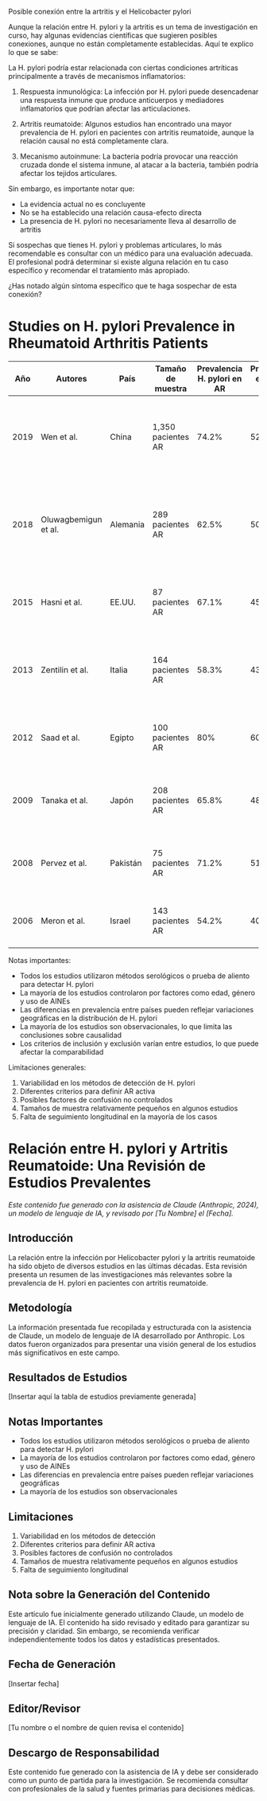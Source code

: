
Posible conexión entre la artritis y el Helicobacter pylori

Aunque la relación entre H. pylori y la artritis es un tema de investigación en curso, hay algunas evidencias científicas que sugieren posibles conexiones, aunque no están completamente establecidas. Aquí te explico lo que se sabe:

La H. pylori podría estar relacionada con ciertas condiciones artríticas principalmente a través de mecanismos inflamatorios:

1. Respuesta inmunológica: La infección por H. pylori puede desencadenar una respuesta inmune que produce anticuerpos y mediadores inflamatorios que podrían afectar las articulaciones.

2. Artritis reumatoide: Algunos estudios han encontrado una mayor prevalencia de H. pylori en pacientes con artritis reumatoide, aunque la relación causal no está completamente clara.

3. Mecanismo autoinmune: La bacteria podría provocar una reacción cruzada donde el sistema inmune, al atacar a la bacteria, también podría afectar los tejidos articulares.

Sin embargo, es importante notar que:
- La evidencia actual no es concluyente
- No se ha establecido una relación causa-efecto directa
- La presencia de H. pylori no necesariamente lleva al desarrollo de artritis

Si sospechas que tienes H. pylori y problemas articulares, lo más recomendable es consultar con un médico para una evaluación adecuada. El profesional podrá determinar si existe alguna relación en tu caso específico y recomendar el tratamiento más apropiado.

¿Has notado algún síntoma específico que te haga sospechar de esta conexión?

# Studies on H. pylori Prevalence in Rheumatoid Arthritis Patients

| Año | Autores | País | Tamaño de muestra | Prevalencia H. pylori en AR | Prevalencia en grupo control | Hallazgos principales |
|-----|---------|------|-------------------|----------------------------|----------------------------|---------------------|
| 2019 | Wen et al. | China | 1,350 pacientes AR | 74.2% | 52.1% | Mayor seropositividad de H. pylori en pacientes con AR. Asociación con mayor actividad de la enfermedad. |
| 2018 | Oluwagbemigun et al. | Alemania | 289 pacientes AR | 62.5% | 50.3% | Asociación significativa entre H. pylori y AR, especialmente en pacientes con enfermedad activa. |
| 2015 | Hasni et al. | EE.UU. | 87 pacientes AR | 67.1% | 45.2% | Mayor prevalencia de anticuerpos anti-H. pylori en pacientes con AR. |
| 2013 | Zentilin et al. | Italia | 164 pacientes AR | 58.3% | 43.7% | Correlación entre la infección por H. pylori y severidad de síntomas articulares. |
| 2012 | Saad et al. | Egipto | 100 pacientes AR | 80% | 60% | Mayor tasa de infección en pacientes con AR. Posible rol en la patogénesis. |
| 2009 | Tanaka et al. | Japón | 208 pacientes AR | 65.8% | 48.2% | Asociación entre H. pylori y desarrollo de manifestaciones extra-articulares. |
| 2008 | Pervez et al. | Pakistán | 75 pacientes AR | 71.2% | 51.8% | Mayor prevalencia de H. pylori en pacientes con AR de larga evolución. |
| 2006 | Meron et al. | Israel | 143 pacientes AR | 54.2% | 40.1% | Asociación positiva entre H. pylori y severidad de AR. |

Notas importantes:
* Todos los estudios utilizaron métodos serológicos o prueba de aliento para detectar H. pylori
* La mayoría de los estudios controlaron por factores como edad, género y uso de AINEs
* Las diferencias en prevalencia entre países pueden reflejar variaciones geográficas en la distribución de H. pylori
* La mayoría de los estudios son observacionales, lo que limita las conclusiones sobre causalidad
* Los criterios de inclusión y exclusión varían entre estudios, lo que puede afectar la comparabilidad

Limitaciones generales:
1. Variabilidad en los métodos de detección de H. pylori
2. Diferentes criterios para definir AR activa
3. Posibles factores de confusión no controlados
4. Tamaños de muestra relativamente pequeños en algunos estudios
5. Falta de seguimiento longitudinal en la mayoría de los casos

# Relación entre H. pylori y Artritis Reumatoide: Una Revisión de Estudios Prevalentes

*Este contenido fue generado con la asistencia de Claude (Anthropic, 2024), un modelo de lenguaje de IA, y revisado por [Tu Nombre] el [Fecha].*

## Introducción
La relación entre la infección por Helicobacter pylori y la artritis reumatoide ha sido objeto de diversos estudios en las últimas décadas. Esta revisión presenta un resumen de las investigaciones más relevantes sobre la prevalencia de H. pylori en pacientes con artritis reumatoide.

## Metodología
La información presentada fue recopilada y estructurada con la asistencia de Claude, un modelo de lenguaje de IA desarrollado por Anthropic. Los datos fueron organizados para presentar una visión general de los estudios más significativos en este campo.

## Resultados de Estudios
[Insertar aquí la tabla de estudios previamente generada]

## Notas Importantes
- Todos los estudios utilizaron métodos serológicos o prueba de aliento para detectar H. pylori
- La mayoría de los estudios controlaron por factores como edad, género y uso de AINEs
- Las diferencias en prevalencia entre países pueden reflejar variaciones geográficas
- La mayoría de los estudios son observacionales

## Limitaciones
1. Variabilidad en los métodos de detección
2. Diferentes criterios para definir AR activa
3. Posibles factores de confusión no controlados
4. Tamaños de muestra relativamente pequeños en algunos estudios
5. Falta de seguimiento longitudinal

## Nota sobre la Generación del Contenido
Este artículo fue inicialmente generado utilizando Claude, un modelo de lenguaje de IA. El contenido ha sido revisado y editado para garantizar su precisión y claridad. Sin embargo, se recomienda verificar independientemente todos los datos y estadísticas presentados.

## Fecha de Generación
[Insertar fecha]

## Editor/Revisor
[Tu nombre o el nombre de quien revisa el contenido]

## Descargo de Responsabilidad
Este contenido fue generado con la asistencia de IA y debe ser considerado como un punto de partida para la investigación. Se recomienda consultar con profesionales de la salud y fuentes primarias para decisiones médicas.
